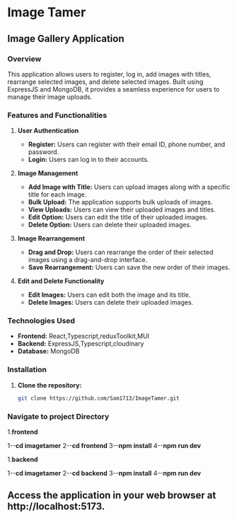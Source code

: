 # Image Tamer
## Image Gallery Application

### Overview
This application allows users to register, log in, add images with titles, rearrange selected images, and delete selected images. Built using ExpressJS and MongoDB, it provides a seamless experience for users to manage their image uploads.

### Features and Functionalities

1. **User Authentication**
   - **Register:** Users can register with their email ID, phone number, and password.
   - **Login:** Users can log in to their accounts.

2. **Image Management**
   - **Add Image with Title:** Users can upload images along with a specific title for each image.
   - **Bulk Upload:** The application supports bulk uploads of images.
   - **View Uploads:** Users can view their uploaded images and titles.
   - **Edit Option:** Users can edit the title of their uploaded images.
   - **Delete Option:** Users can delete their uploaded images.

3. **Image Rearrangement**
   - **Drag and Drop:** Users can rearrange the order of their selected images using a drag-and-drop interface.
   - **Save Rearrangement:** Users can save the new order of their images.

4. **Edit and Delete Functionality**
   - **Edit Images:** Users can edit both the image and its title.
   - **Delete Images:** Users can delete their uploaded images.

### Technologies Used
- **Frontend:** React,Typescript,reduxToolkit,MUI
- **Backend:** ExpressJS,Typescript,cloudinary
- **Database:** MongoDB

### Installation
1. **Clone the repository:**
   ```bash
   git clone https://github.com/Sam1713/ImageTamer.git


### Navigate to project Directory
1.**frontend**
  
  1--**cd imagetamer**
  2--**cd frontend**
  3--**npm install**
  4--**npm run dev**

1.**backend**
  
  1--**cd imagetamer**
  2--**cd backend**
  3--**npm install**
  4--**npm run dev**

## Access the application in your web browser at http://localhost:5173.


